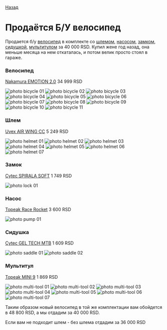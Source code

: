 [Назад](./README.md)

# Продаётся Б/У велосипед

Продается б/у [велосипед](#bicycle) в комплекте со [шлемом](#helmet), [насосом](#pump), [замком](#lock), [сидушкой](#saddle), [мультитулом](#multi-tool) за 40 000 RSD.
Купил жене год назад, она меньше месяца на нем откаталась, и потом велик просто стоял в гараже.

### <a href="bicycle"></a> Велосипед

[Nakamura EMOTION 2.0](https://www.intersport.rs/nakamura-emotion-2-0-zenski-mtb-bicikl-593462) 34 999 RSD

![photo bicycle 01](photos/bicycle_01.jpg)
![photo bicycle 02](photos/bycicle_02.jpg)
![photo bicycle 03](photos/bycicle_03.jpg)
![photo bicycle 04](photos/bycicle_04.jpg)
![photo bicycle 05](photos/bycicle_05.jpg)
![photo bicycle 06](photos/bycicle_06.jpg)
![photo bicycle 07](photos/bycicle_07.jpg)
![photo bicycle 08](photos/bycicle_08.jpg)
![photo bicycle 09](photos/bycicle_09.jpg)
![photo bicycle 10](photos/bycicle_10.jpg)
![photo bicycle 11](photos/bycicle_11.jpg)

### <a href="helmet"></a> Шлем

[Uvex AIR WING CC](https://www.intersport.rs/uvex-air-wing-cc-kaciga-586097) 5 249 RSD

![photo helmet 01](photos/helmet_01.jpg)
![photo helmet 02](photos/helmet_02.jpg)
![photo helmet 03](photos/helmet_03.jpg)
![photo helmet 04](photos/helmet_04.jpg)
![photo helmet 05](photos/helmet_05.jpg)
![photo helmet 06](photos/helmet_06.jpg)
![photo helmet 07](photos/helmet_07.jpg)

### <a href="lock"></a> Замок

[Cytec SPIRALA SOFT](https://www.intersport.rs/cytec-spirala-soft-brava-za-bicikl-596393) 1 749 RSD

![photo lock 01](photos/lock_01.jpg)

### <a href="pump"></a> Насос

[Topeak Race Rocket](https://fanatic.rs/pumpa-za-bicikl-topeak-race-rocket.html) 3 600 RSD

![photo pump 01](photos/pump_01.jpg)

### <a href="saddle"></a> Сидушка

[Cytec GEL TECH MTB](https://www.intersport.rs/cytec-gel-tech-mtb-pokrivac-za-sediste-77472) 1 609 RSD

![photo saddle 01](photos/saddle_01.jpg)
![photo saddle 02](photos/saddle_02.jpg)

### <a href="multi-tool"></a> Мультитул

[Topeak MINI 9](https://www.intersport.rs/topeak-mini-9-alat-296964) 1 869 RSD

![photo multi-tool 01](photos/multi-tool_01.jpg)
![photo multi-tool 02](photos/multi-tool_02.jpg)
![photo multi-tool 03](photos/multi-tool_03.jpg)
![photo multi-tool 04](photos/multi-tool_04.jpg)
![photo multi-tool 05](photos/multi-tool_05.jpg)
![photo multi-tool 06](photos/multi-tool_06.jpg)
![photo multi-tool 07](photos/multi-tool_07.jpg)


Таким образом новый велосипед в той же комплектации вам обойдется в 48 800 RSD, а мы отдадим за 40 000 RSD.

Если вам не подходит шлем - без шлема отдадим за 36 000 RSD
